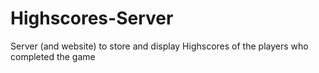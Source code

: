 # Highscores-Server
Server (and website) to store and display Highscores of the players who completed the game
